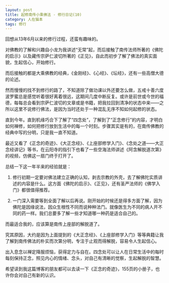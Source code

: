 ```yaml
---
layout: post
title: 起修南传小乘佛法 - 修行日记(10)
category: 人在猫本
tags: 修行
---
```


回想从13年6月以来的修行过程，还蛮有趣味的。

对佛教的了解和兴趣自小龙为我讲述“无常”起，而后接触了南传法师所著的《佛陀的启示》以及藏传宗萨仁波切所著的《正见》，自此而初步了解了佛法的真实面貌，生起信心，开始修行。

而后接触的都是大乘佛教的经典，《金刚经》、《心经》、《坛经》，还有一些高僧大德的论述。

然而慢慢的找不到修行的路了，不知道除了做功课以外还要怎么做，五戒十善六度波罗蜜总是感觉听着很好离着很远，这期间几度中断反复。或许是前世或今世的福德，每每总会看到宗萨仁波切的文章或是书籍，把我拉回到清净的状态中来——之所以这里不说修行佛法，是因为当时还处于一种混乱无序不知如何起修的状态。

直到今年。直到机缘巧合下了解了“四念处”，了解到了“正念修行”的内容，才明白如何禅修，如何把修行放到生活中的每一个时刻。步骤其实是有的，在南传佛教的经典中写的分明，只是我一直不知道。

最近又看了《正念的奇迹》、《大正念经》、《上座部修学入门》、《念处之道——大正念经讲记》等书，在云阳寺的指引下也看了一些空海法师讲述《阿含解脱道次第》的视频，仿佛这一扇门终于打开了。

总结一下这一年半来的经验就是：

1. 修行初期一定要对佛法建立正确的认知，剥去宗教的外壳，去了解佛陀实质讲述的内容是什么。这方面《佛陀的启示》、《正见》，还有圣严法师的《佛学入门》都很值得推荐。

2. 一门深入需要等到全面了解以后再说。刚开始的时候还是得多方面了解，因为佛陀是因缘说法，因众生根性不同而说种种法门。就像医生为不同的病人开不同的药一样。我们总要多了解一些才知道哪一种药是适合自己的。

而最适合我的，应该算是南传上座部的解脱道了。

究其原因，大约是因为上面提到的《大正念经》、《上座部修学入门》等等典籍让我了解到南传佛法的朴实而次第分明，专注于止观而得解脱，容易令人生起信心。

出入息念以禅定降服烦恼，获得定力与自在。四念处可以让人在日常生活中的每时每刻保持正念，照见内心的情绪、念头，对自己有清晰的觉察，生起解脱的智慧。

希望读到我这篇博客的朋友都可以去读一下《正念的奇迹》，155页的小册子，也许你会对自己有新的认识。
